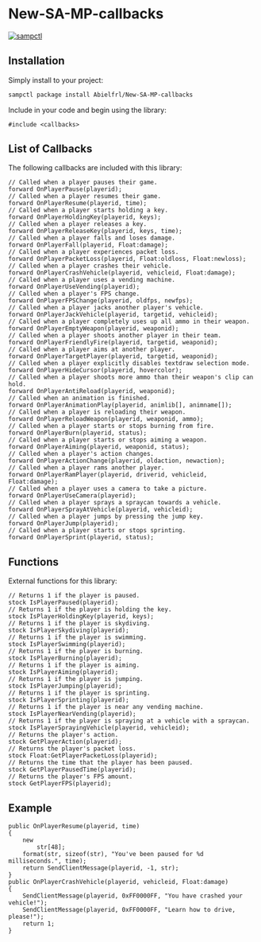 # New-SA-MP-callbacks

[![sampctl](https://img.shields.io/badge/sampctl-New--SA--MP--callbacks-2f2f2f.svg?style=for-the-badge)](https://github.com/Luxinity/New-SA-MP-callbacks)

<!--
Short description of your library, why it's useful, some examples, pictures or
videos. Link to your forum release thread too.

Remember: You can use "forumfmt" to convert this readme to forum BBCode!

What the sections below should be used for:

`## Installation`: Leave this section un-edited unless you have some specific
additional installation procedure.

`## Testing`: Whether your library is tested with a simple `main()` and `print`,
unit-tested, or demonstrated via prompting the player to connect, you should
include some basic information for users to try out your code in some way.

And finally, maintaining your version number`:

* Follow [Semantic Versioning](https://semver.org/)
* When you release a new version, update `VERSION` and `git tag` it
* Versioning is important for sampctl to use the version control features

Happy Pawning!
-->

## Installation

Simply install to your project:

```bash
sampctl package install Abielfrl/New-SA-MP-callbacks
```

Include in your code and begin using the library:

```pawn
#include <callbacks>
```

## List of Callbacks
The following callbacks are included with this library:
```
// Called when a player pauses their game.
forward OnPlayerPause(playerid);
// Called when a player resumes their game.
forward OnPlayerResume(playerid, time);
// Called when a player starts holding a key.
forward OnPlayerHoldingKey(playerid, keys);
// Called when a player releases a key.
forward OnPlayerReleaseKey(playerid, keys, time);
// Called when a player falls and loses damage.
forward OnPlayerFall(playerid, Float:damage);
// Called when a player experiences packet loss.
forward OnPlayerPacketLoss(playerid, Float:oldloss, Float:newloss);
// Called when a player crashes their vehicle.
forward OnPlayerCrashVehicle(playerid, vehicleid, Float:damage);
// Called when a player uses a vending machine.
forward OnPlayerUseVending(playerid);
// Called when a player's FPS change.
forward OnPlayerFPSChange(playerid, oldfps, newfps);
// Called when a player jacks another player's vehicle.
forward OnPlayerJackVehicle(playerid, targetid, vehicleid);
// Called when a player completely uses up all ammo in their weapon.
forward OnPlayerEmptyWeapon(playerid, weaponid);
// Called when a player shoots another player in their team.
forward OnPlayerFriendlyFire(playerid, targetid, weaponid);
// Called when a player aims at another player.
forward OnPlayerTargetPlayer(playerid, targetid, weaponid);
// Called when a player explicitly disables textdraw selection mode.
forward OnPlayerHideCursor(playerid, hovercolor);
// Called when a player shoots more ammo than their weapon's clip can hold.
forward OnPlayerAntiReload(playerid, weaponid);
// Called when an animation is finished.
forward OnPlayerAnimationPlay(playerid, animlib[], animname[]);
// Called when a player is reloading their weapon.
forward OnPlayerReloadWeapon(playerid, weaponid, ammo);
// Called when a player starts or stops burning from fire.
forward OnPlayerBurn(playerid, status);
// Called when a player starts or stops aiming a weapon.
forward OnPlayerAiming(playerid, weaponid, status);
// Called when a player's action changes.
forward OnPlayerActionChange(playerid, oldaction, newaction);
// Called when a player rams another player.
forward OnPlayerRamPlayer(playerid, driverid, vehicleid, Float:damage);
// Called when a player uses a camera to take a picture.
forward OnPlayerUseCamera(playerid);
// Called when a player sprays a spraycan towards a vehicle.
forward OnPlayerSprayAtVehicle(playerid, vehicleid);
// Called when a player jumps by pressing the jump key.
forward OnPlayerJump(playerid);
// Called when a player starts or stops sprinting.
forward OnPlayerSprint(playerid, status);
```
## Functions
External functions for this library:
```
// Returns 1 if the player is paused.
stock IsPlayerPaused(playerid);
// Returns 1 if the player is holding the key.
stock IsPlayerHoldingKey(playerid, keys);
// Returns 1 if the player is skydiving.
stock IsPlayerSkydiving(playerid);
// Returns 1 if the player is swimming.
stock IsPlayerSwimming(playerid);
// Returns 1 if the player is burning.
stock IsPlayerBurning(playerid);
// Returns 1 if the player is aiming.
stock IsPlayerAiming(playerid);
// Returns 1 if the player is jumping.
stock IsPlayerJumping(playerid);
// Returns 1 if the player is sprinting.
stock IsPlayerSprinting(playerid);
// Returns 1 if the player is near any vending machine.
stock IsPlayerNearVending(playerid);
// Returns 1 if the player is spraying at a vehicle with a spraycan.
stock IsPlayerSprayingVehicle(playerid, vehicleid);
// Returns the player's action.
stock GetPlayerAction(playerid);
// Returns the player's packet loss.
stock Float:GetPlayerPacketLoss(playerid);
// Returns the time that the player has been paused.
stock GetPlayerPausedTime(playerid);
// Returns the player's FPS amount.
stock GetPlayerFPS(playerid);
```
## Example
```
public OnPlayerResume(playerid, time)
{
    new
        str[48];
    format(str, sizeof(str), "You've been paused for %d milliseconds.", time);
    return SendClientMessage(playerid, -1, str);
}
public OnPlayerCrashVehicle(playerid, vehicleid, Float:damage)
{ 
    SendClientMessage(playerid, 0xFF0000FF, "You have crashed your vehicle!");
    SendClientMessage(playerid, 0xFF0000FF, "Learn how to drive, please!");
    return 1;
}
